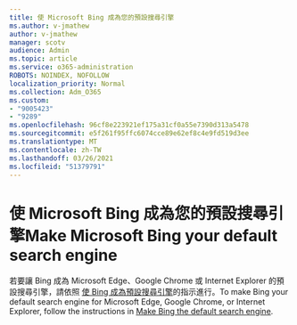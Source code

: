 ```yaml
---
title: 使 Microsoft Bing 成為您的預設搜尋引擎
ms.author: v-jmathew
author: v-jmathew
manager: scotv
audience: Admin
ms.topic: article
ms.service: o365-administration
ROBOTS: NOINDEX, NOFOLLOW
localization_priority: Normal
ms.collection: Adm_O365
ms.custom:
- "9005423"
- "9289"
ms.openlocfilehash: 96cf8e223921ef175a31cf0a55e7390d313a5478
ms.sourcegitcommit: e5f261f95ffc6074cce89e62ef8c4e9fd519d3ee
ms.translationtype: MT
ms.contentlocale: zh-TW
ms.lasthandoff: 03/26/2021
ms.locfileid: "51379791"
---
```

# <a name="make-microsoft-bing-your-default-search-engine"></a><span data-ttu-id="531d1-102">使 Microsoft Bing 成為您的預設搜尋引擎</span><span class="sxs-lookup"><span data-stu-id="531d1-102">Make Microsoft Bing your default search engine</span></span>

<span data-ttu-id="531d1-103">若要讓 Bing 成為 Microsoft Edge、Google Chrome 或 Internet Explorer 的預設搜尋引擎，請依照 [使 Bing 成為預設搜尋引擎](https://go.microsoft.com/fwlink/?linkid=2148834)的指示進行。</span><span class="sxs-lookup"><span data-stu-id="531d1-103">To make Bing your default search engine for Microsoft Edge, Google Chrome, or Internet Explorer, follow the instructions in [Make Bing the default search engine](https://go.microsoft.com/fwlink/?linkid=2148834).</span></span>
